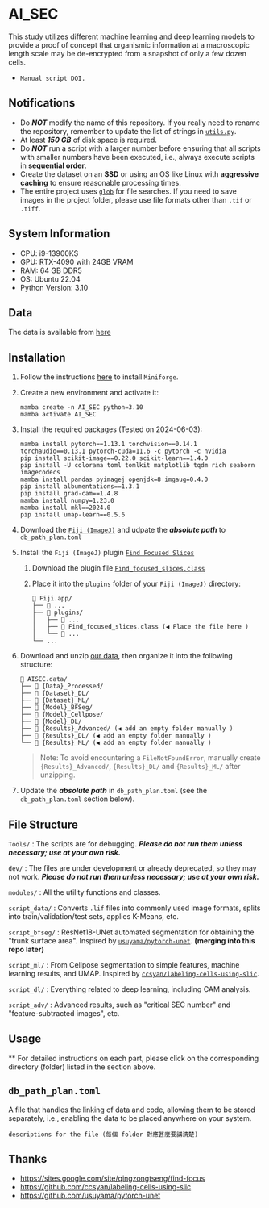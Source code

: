 # AI_SEC

This study utilizes different machine learning and deep learning models to provide a proof of concept that organismic information at a macroscopic length scale may be de-encrypted from a snapshot of only a few dozen cells.

- `Manual script DOI.`

## Notifications

- Do ***NOT*** modify the name of this repository. If you really need to rename the repository, remember to update the list of strings in [`utils.py`](modules/shared/utils.py#L58).
- At least ***150 GB*** of disk space is required.
- Do ***NOT*** run a script with a larger number before ensuring that all scripts with smaller numbers have been executed, i.e., always execute scripts in **sequential order**.
- Create the dataset on an **SSD** or using an OS like Linux with **aggressive caching** to ensure reasonable processing times.
- The entire project uses [`glob`](https://docs.python.org/3/library/pathlib.html#pathlib.Path.glob) for file searches. If you need to save images in the project folder, please use file formats other than `.tif` or `.tiff`.

## System Information

- CPU: i9-13900KS
- GPU: RTX-4090 with 24GB VRAM
- RAM: 64 GB DDR5
- OS: Ubuntu 22.04
- Python Version: 3.10

## Data

The data is available from [here][data_repo]

[data_repo]: https://data_repo

## Installation

1. Follow the instructions [here][miniforge-repo] to install `Miniforge`.
2. Create a new environment and activate it:

    ```shell
    mamba create -n AI_SEC python=3.10
    mamba activate AI_SEC
    ```

3. Install the required packages (Tested on 2024-06-03):

    ```shell
    mamba install pytorch==1.13.1 torchvision==0.14.1 torchaudio==0.13.1 pytorch-cuda=11.6 -c pytorch -c nvidia
    pip install scikit-image==0.22.0 scikit-learn==1.4.0
    pip install -U colorama toml tomlkit matplotlib tqdm rich seaborn imagecodecs
    mamba install pandas pyimagej openjdk=8 imgaug=0.4.0
    pip install albumentations==1.3.1
    pip install grad-cam==1.4.8
    mamba install numpy=1.23.0
    mamba install mkl==2024.0
    pip install umap-learn==0.5.6
    ```

4. Download the [`Fiji (ImageJ)`][fiji-dllink] and udpate the ***absolute path*** to `db_path_plan.toml`

5. Install the `Fiji (ImageJ)` plugin [`Find Focused Slices`][find-focused-web]

   1. Download the plugin file [`Find_focused_slices.class`][find-focused-dllink]
   2. Place it into the `plugins` folder of your `Fiji (ImageJ)` directory:

        ```text
        📂 Fiji.app/
        ├── 📂 ...
        ├── 📂 plugins/
        │   ├── 📂 ...
        │   ├── 📄 Find_focused_slices.class (◀️ Place the file here )
        │   └── 📄 ...
        └── ...
        ```

6. Download and unzip [our data][data_repo], then organize it into the following structure:

    ```text
    📂 AISEC.data/
    ├── 📂 {Data}_Processed/
    ├── 📂 {Dataset}_DL/
    ├── 📂 {Dataset}_ML/
    ├── 📂 {Model}_BFSeg/
    ├── 📂 {Model}_Cellpose/
    ├── 📂 {Model}_DL/
    ├── 📂 {Results}_Advanced/ (◀️ add an empty folder manually )
    ├── 📂 {Results}_DL/ (◀️ add an empty folder manually )
    └── 📂 {Results}_ML/ (◀️ add an empty folder manually )
    ```

    > Note: To avoid encountering a `FileNotFoundError`, manually create `{Results}_Advanced/`, `{Results}_DL/` and `{Results}_ML/` after unzipping.

7. Update the ***absolute path*** in `db_path_plan.toml` (see the `db_path_plan.toml` section below).

[miniforge-repo]: https://github.com/conda-forge/miniforge
[fiji-dllink]: https://imagej.net/software/fiji/
[find-focused-web]: https://sites.google.com/site/qingzongtseng/find-focus
[find-focused-dllink]: https://github.com/qztseng/imagej_plugins/raw/master/current/Find_focused_slices.class

## File Structure

`Tools/` : The scripts are for debugging. ***Please do not run them unless necessary; use at your own risk.***

`dev/` : The files are under development or already deprecated, so they may not work. ***Please do not run them unless necessary; use at your own risk.***

`modules/` : All the utility functions and classes.

`script_data/` : Converts `.lif` files into commonly used image formats, splits into train/validation/test sets, applies K-Means, etc.

`script_bfseg/` : ResNet18-UNet automated segmentation for obtaining the "trunk surface area". Inspired by [`usuyama/pytorch-unet`](https://github.com/usuyama/pytorch-unet). **(merging into this repo later)**

`script_ml/` : From Cellpose segmentation to simple features, machine learning results, and UMAP. Inspired by [`ccsyan/labeling-cells-using-slic`](https://github.com/ccsyan/labeling-cells-using-slic).

`script_dl/` : Everything related to deep learning, including CAM analysis.

`script_adv/` : Advanced results, such as "critical SEC number" and "feature-subtracted images", etc.

## Usage

** For detailed instructions on each part, please click on the corresponding directory (folder) listed in the section above.

## `db_path_plan.toml`

A file that handles the linking of data and code, allowing them to be stored separately, i.e., enabling the data to be placed anywhere on your system.

```text
descriptions for the file (每個 folder 對應甚麼要講清楚)
```

## Thanks

- <https://sites.google.com/site/qingzongtseng/find-focus>
- <https://github.com/ccsyan/labeling-cells-using-slic>
- <https://github.com/usuyama/pytorch-unet>
